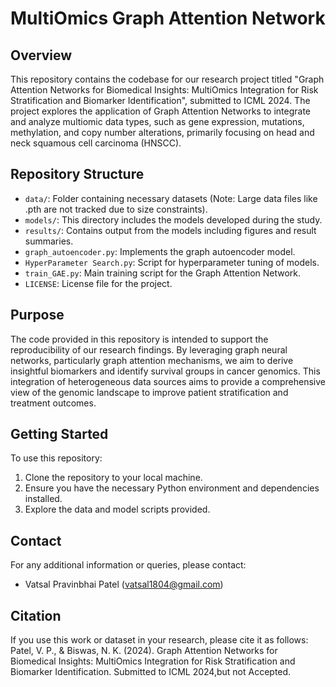 # MultiOmics Graph Attention Network

## Overview

This repository contains the codebase for our research project titled "Graph Attention Networks for Biomedical Insights: MultiOmics Integration for Risk Stratification and Biomarker Identification", submitted to ICML 2024. The project explores the application of Graph Attention Networks to integrate and analyze multiomic data types, such as gene expression, mutations, methylation, and copy number alterations, primarily focusing on head and neck squamous cell carcinoma (HNSCC).

## Repository Structure

- `data/`: Folder containing necessary datasets (Note: Large data files like .pth are not tracked due to size constraints).
- `models/`: This directory includes the models developed during the study.
- `results/`: Contains output from the models including figures and result summaries.
- `graph_autoencoder.py`: Implements the graph autoencoder model.
- `HyperParameter Search.py`: Script for hyperparameter tuning of models.
- `train_GAE.py`: Main training script for the Graph Attention Network.
- `LICENSE`: License file for the project.

## Purpose

The code provided in this repository is intended to support the reproducibility of our research findings. By leveraging graph neural networks, particularly graph attention mechanisms, we aim to derive insightful biomarkers and identify survival groups in cancer genomics. This integration of heterogeneous data sources aims to provide a comprehensive view of the genomic landscape to improve patient stratification and treatment outcomes.

## Getting Started

To use this repository:
1. Clone the repository to your local machine.
2. Ensure you have the necessary Python environment and dependencies installed.
3. Explore the data and model scripts provided.

## Contact

For any additional information or queries, please contact:
- Vatsal Pravinbhai Patel (vatsal1804@gmail.com)

## Citation

If you use this work or dataset in your research, please cite it as follows:
Patel, V. P., & Biswas, N. K. (2024). Graph Attention Networks for Biomedical Insights: MultiOmics Integration for Risk Stratification and Biomarker Identification. Submitted to ICML 2024,but not Accepted.
